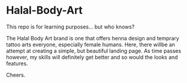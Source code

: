 # Halal-Body-Art
This repo is for learning purposes... but who knows?

The Halal Body Art brand is one that offers henna design and temprary tattoo arts everyone, especially female humans.
Here, there willbe an attempt at creating a simple, but beautiful landing page. 
As time passes however, my skills will definitely get better and so would the looks and features. 

Cheers.
